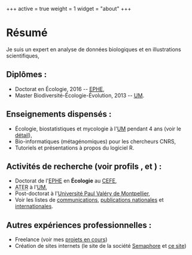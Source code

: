 +++
active = true
weight = 1
widget = "about"
+++

# Résumé

Je suis un expert en analyse de données biologiques et en illustrations scientifiques,

## Diplômes :
- Doctorat en Écologie, 2016 -- [<abbr Title="École Pratique des Hautes Études">EPHE</abbr>](https://www.ephe.fr/),
- Master Biodiversité-Écologie-Évolution, 2013 -- [<abbr Title="Université de Montpellier">UM</abbr>](https://www.umontpellier.fr/).

## Enseignements dispensés :

- Écologie, biostatistiques et mycologie à l'[UM](https://www.umontpellier.fr/) pendant 4 ans (voir le [détail](/cv/#detail_ens)),
- Bio-informatiques (métagénomiques) pour les chercheurs CNRS,
- Tutoriels et présentations à propos du logiciel R.

 
<h2> Activités de recherche (voir profils <a itemprop="sameAs" href="https://orcid.org/0000-0003-1088-1182" rel="external">   <i class="ai ai-orcid icon"></i> </a>, <a itemprop="sameAs" href="https://www.researchgate.net/profile/Adrien_Taudiere" rel="external"> <i class="ai ai-researchgate icon"></i> </a> et <a href="https://scholar.google.fr/scholar?hl=fr&as_sdt=0%2C5&q=author%3AAdrien+Taudi%C3%A8re&btnG=&oq="> <i class="ai ai-google-scholar icon"></i> </a>) : </h2>

- Doctorat de l'[EPHE](https://www.ephe.fr/) en **Écologie** au [CEFE](https://www.cefe.cnrs.fr/),
- <abbr title="Attachés Temporaires d'Enseignement et de Recherche" lang="fr">ATER</abbr> à l'[UM](https://www.umontpellier.fr/),
- Post-doctorat à l'[Université Paul Valéry de Montpellier](https://www.univ-montp3.fr/),
- Voir les listes de [communications](#communications), [publications nationales](#publication_nat) et [internationales](#publication_inter).

## Autres expériences professionnelles :

- Freelance (voir mes [projets en cours](#projects))
- Création de sites internets (le site de la société [Semaphore](https://semaphore.fr/acceuil.html) et [ce site](https://adrientaudiere.com))



